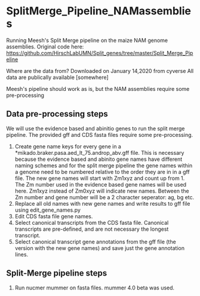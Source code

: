 # SplitMerge_Pipeline_NAMassemblies
Running Meesh's Split Merge pipeline on the maize NAM genome assemblies. Original code here: https://github.com/HirschLabUMN/Split_genes/tree/master/Split_Merge_Pipeline

Where are the data from? 
Downloaded on January 14,2020 from cyverse
All data are publically available \[somewhere\]

Meesh's pipeline should work as is, but the NAM assemblies require some pre-processing 

## Data pre-processing steps 

We will use the evidence based and abinitio genes to run the split merge pipeline. The provided gff and CDS fasta files require some pre-processing. 

1) Create gene name keys for every gene in a \*mikado.braker.pasa.aed_lt_75.androp_abv.gff file. This is necessary because the evidence based and abinito gene names have different naming schemes and for the split merge pipeline the gene names within a genome need to be numbered relative to the order they are in in a gff file. The new gene names will start with Zm1xyz and count up from 1. The Zm number used in the evidence based gene names will be used here. Zm1xyz instead of Zm0xyz will indicate new names. Between the Zm number and gene number will be a 2 character seperator: ag, bg etc. 
2) Replace all old names with new gene names and write results to gff file using edit_gene_names.py
3) Edit CDS fasta file gene names.
4) Select canonical transcripts from the CDS fasta file. Canonical transcripts are pre-defined, and are not necessary the longest transcript. 
5) Select canonical transcript gene annotations from the gff file (the version with the new gene names) and save just the gene annotation lines. 

## Split-Merge pipeline steps 

1) Run nucmer mummer on fasta files. mummer 4.0 beta was used. 
